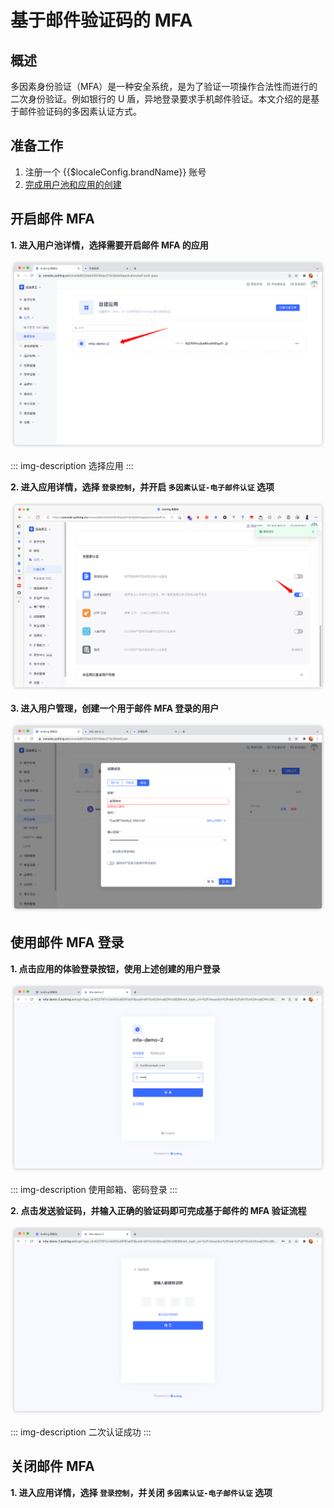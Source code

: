 # 基于邮件验证码的 MFA

## 概述

多因素身份验证（MFA）是一种安全系统，是为了验证一项操作合法性而进行的二次身份验证。例如银行的 U 盾，异地登录要求手机邮件验证。本文介绍的是基于邮件验证码的多因素认证方式。

## 准备工作

1. <a :href="`${$themeConfig.consoleDomain}`">注册一个 {{$localeConfig.brandName}} 账号</a>
2. [完成用户池和应用的创建](/guides/basics/authenticate-first-user/use-hosted-login-page.md)

## 开启邮件 MFA

**1. 进入用户池详情，选择需要开启邮件 MFA 的应用**

![](./images/select-app.png)

::: img-description
选择应用
:::

**2. 进入应用详情，选择 `登录控制`，并开启 `多因素认证-电子邮件认证` 选项**

![](./images/mfa-email-switch.png)

**3. 进入用户管理，创建一个用于邮件 MFA 登录的用户**

![](./images/mfa-email-user-create.png)

## 使用邮件 MFA 登录

**1. 点击应用的体验登录按钮，使用上述创建的用户登录**

![](./images/mfa-email-login.png)

::: img-description
使用邮箱、密码登录
:::

**2. 点击发送验证码，并输入正确的验证码即可完成基于邮件的 MFA 验证流程**

![](./images/mfa-email-login-2.png)

::: img-description
二次认证成功
:::

## 关闭邮件 MFA

**1. 进入应用详情，选择 `登录控制`，并关闭 `多因素认证-电子邮件认证` 选项**